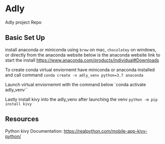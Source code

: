 # Adly
Adly project Repo


## Basic Set Up

install anaconda or miniconda using `brew` on mac, `chocolatey` on windows, or directly from the anaconda website below is the anaconda website link  to start the install
https://www.anaconda.com/products/individual#Downloads

 
To create conda virtual enviornemt have miniconda or anaconda installed and call command 
`conda create -n adly_venv python=3.7 anaconda`

Launch virtual enviornemnt with the command below
`conda activate adly_venv``


Lastly install kivy into the adly_venv after launching the venv
`python -m pip install kivy`



## Resources
Python kivy Documentation: https://realpython.com/mobile-app-kivy-python/
